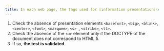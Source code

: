 ```yaml
---
title: In each web page, the tags used for [information presentation](#information-presentation) must not be present in the generated source code of the pages. Is this rule respected?
---
```


1. Check the absence of presentation elements `<basefont>`, `<big>`, `<blink>`, `<center>`, `<font>`, `<marquee>`, `<s> `, `<strike>`, `<tt>`.
2. Check the absence of the `<u>` element only if the DOCTYPE of the document does not correspond to HTML 5.
3. If so, **the test is validated**.
